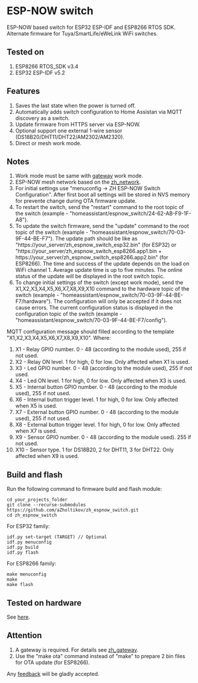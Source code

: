 # ESP-NOW switch

ESP-NOW based switch for ESP32 ESP-IDF and ESP8266 RTOS SDK. Alternate firmware for Tuya/SmartLife/eWeLink WiFi switches.

## Tested on

1. ESP8266 RTOS_SDK v3.4
2. ESP32 ESP-IDF v5.2

## Features

1. Saves the last state when the power is turned off.
2. Automatically adds switch configuration to Home Assistan via MQTT discovery as a switch.
3. Update firmware from HTTPS server via ESP-NOW.
4. Optional support one external 1-wire sensor (DS18B20/DHT11/DHT22/AM2302/AM2320).
5. Direct or mesh work mode.

## Notes

1. Work mode must be same with [gateway](https://github.com/aZholtikov/zh_gateway) work mode.
2. ESP-NOW mesh network based on the [zh_network](https://github.com/aZholtikov/zh_network).
3. For initial settings use "menuconfig -> ZH ESP-NOW Switch Configuration". After first boot all settings will be stored in NVS memory for prevente change during OTA firmware update.
4. To restart the switch, send the "restart" command to the root topic of the switch (example - "homeassistant/espnow_switch/24-62-AB-F9-1F-A8").
5. To update the switch firmware, send the "update" command to the root topic of the switch (example - "homeassistant/espnow_switch/70-03-9F-44-BE-F7"). The update path should be like as "https://your_server/zh_espnow_switch_esp32.bin" (for ESP32) or "https://your_server/zh_espnow_switch_esp8266.app1.bin + https://your_server/zh_espnow_switch_esp8266.app2.bin" (for ESP8266). The time and success of the update depends on the load on WiFi channel 1. Average update time is up to five minutes. The online status of the update will be displayed in the root switch topic.
6. To change initial settings of the switch (except work mode), send the X1,X2,X3,X4,X5,X6,X7,X8,X9,X10 command to the hardware topic of the switch (example - "homeassistant/espnow_switch/70-03-9F-44-BE-F7/hardware"). The configuration will only be accepted if it does not cause errors. The current configuration status is displayed in the configuration topic of the switch (example - "homeassistant/espnow_switch/70-03-9F-44-BE-F7/config").

MQTT configuration message should filled according to the template "X1,X2,X3,X4,X5,X6,X7,X8,X9,X10". Where:

1. X1 - Relay GPIO number. 0 - 48 (according to the module used), 255 if not used.
2. X2 - Relay ON level. 1 for high, 0 for low. Only affected when X1 is used.
3. X3 - Led GPIO number. 0 - 48 (according to the module used), 255 if not used.
4. X4 - Led ON level. 1 for high, 0 for low. Only affected when X3 is used.
5. X5 - Internal button GPIO number. 0 - 48 (according to the module used), 255 if not used.
6. X6 - Internal button trigger level. 1 for high, 0 for low. Only affected when X5 is used.
7. X7 - External button GPIO number. 0 - 48 (according to the module used), 255 if not used.
8. X8 - External button trigger level. 1 for high, 0 for low. Only affected when X7 is used.
9. X9 - Sensor GPIO number. 0 - 48 (according to the module used). 255 if not used.
10. X10 - Sensor type. 1 for DS18B20, 2 for DHT11, 3 for DHT22. Only affected when X9 is used.

## Build and flash

Run the following command to firmware build and flash module:

```text
cd your_projects_folder
git clone --recurse-submodules https://github.com/aZholtikov/zh_espnow_switch.git
cd zh_espnow_switch
```

For ESP32 family:

```text
idf.py set-target (TARGET) // Optional
idf.py menuconfig
idf.py build
idf.py flash
```

For ESP8266 family:

```text
make menuconfig
make
make flash
```

## Tested on hardware

See [here](https://github.com/aZholtikov/zh_espnow_switch/tree/main/hardware).

## Attention

1. A gateway is required. For details see [zh_gateway](https://github.com/aZholtikov/zh_gateway).
2. Use the "make ota" command instead of "make" to prepare 2 bin files for OTA update (for ESP8266).

Any [feedback](mailto:github@azholtikov.ru) will be gladly accepted.

